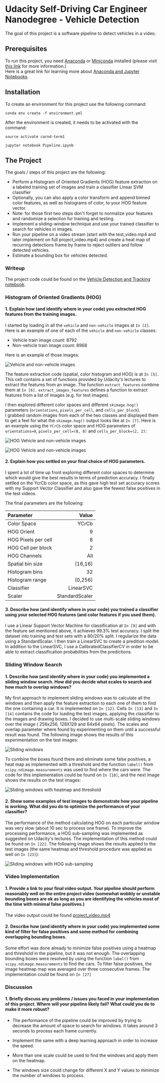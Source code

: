 # Udacity Self-Driving Car Engineer Nanodegree - Vehicle Detection

The goal of this project is a software pipeline to detect vehicles in a video.

## Prerequisites

To run this project, you need [Anaconda](https://anaconda.org/) or [Miniconda](https://conda.io/miniconda.html) installed (please visit [this link](https://github.com/udacity/CarND-Term1-Starter-Kit/blob/master/README.md) for more information.)    
Here is a great link for learning more about [Anaconda and Jupyter Notebooks](https://classroom.udacity.com/courses/ud1111).

## Installation
To create an environment for this project use the following command:

```
conda env create -f environment.yml
```

After the environment is created, it needs to be activated with the command:

```
source activate carnd-term1
```

```
jupyter notebook Pipeline.ipynb
```

The Project
---

The goals / steps of this project are the following:

* Perform a Histogram of Oriented Gradients (HOG) feature extraction on a labeled training set of images and train a classifier Linear SVM classifier
* Optionally, you can also apply a color transform and append binned color features, as well as histograms of color, to your HOG feature vector. 
* Note: for those first two steps don't forget to normalize your features and randomize a selection for training and testing.
* Implement a sliding-window technique and use your trained classifier to search for vehicles in images.
* Run your pipeline on a video stream (start with the test_video.mp4 and later implement on full project_video.mp4) and create a heat map of recurring detections frame by frame to reject outliers and follow detected vehicles.
* Estimate a bounding box for vehicles detected.

### Writeup 

The project code could be found on the [Vehicle Detection and Tracking notebook](Vehicle_Detection_Tracking.ipynb).

### Histogram of Oriented Gradients (HOG)

#### 1. Explain how (and identify where in your code) you extracted HOG features from the training images.

I started by loading in all the `vehicle` and `non-vehicle` images at `In [2]`.
Here is an example of one of each of the `vehicle` and `non-vehicle` classes:

- Vehicle train image count: 8792
- Non-vehicle train image count: 8968

Here is an example of those images:

![Vehicle and non-vehicle images](output_images/vehicle-non-vehicle.png)

The feature extraction code (spatial, color histogram and HOG) is at `In [5]`. This cell contains a set of functions provided by Udacity's lectures to extract the features from an image. The function `extract_features` combine them at `In [6].` `extract_images_features` defines a function to extract features from a list of images (e.g. for test images). 

I then explored different color spaces and different `skimage.hog()` parameters (`orientations`, `pixels_per_cell`, and `cells_per_block`).  
I grabbed random images from each of the two classes and displayed them to get a feel for what the `skimage.hog()` output looks like at `In [7]`.
Here is an example using the `YCrCb` color space and HOG parameters of `orientations=9`, `pixels_per_cell=(8, 8)` and `cells_per_block=(2, 2)`:

![HOG Vehicle and non-vehicle images](output_images/hog_features_vehicle.png)

![HOG Vehicle and non-vehicle images](output_images/hog_features_non_vehicle.png)


#### 2. Explain how you settled on your final choice of HOG parameters.

I spent a lot of time up front exploring different color spaces to determine which would give the best results in terms of prediction accuracy. 
I finally settled on the YcrCb color space, as this gave high test set accuracy scores with my Support Vector Classifier and also gave the fewest false positives in the test videos.

The final parameters are the following:

|Parameter|Value|
|:--------|----:|
|Color Space|YCrCb|
|HOG Orient|9|
|HOG Pixels per cell|8|
|HOG Cell per block|2|
|HOG Channels|All|
|Spatial bin size| (16,16)|
|Histogram bins|32|
|Histogram range|(0,256)|
|Classifier|LinearSVC|
|Scaler|StandardScaler|


#### 3. Describe how (and identify where in your code) you trained a classifier using your selected HOG features (and color features if you used them).

I use a Linear Support Vector Machine for classification at `In [9]` and with the feature set mentioned above, it achieves 99.3% test accuracy.
I split the dataset into training and test sets with a 80/20% split. I regularize the data using a StandardScalar. I then train a LinearSVC to create a predition model.
In addition to the LinearSVC, I use a CalibratedClassifierCV in order to be able to extract classification probabilities from the predictions.

### Sliding Window Search

#### 1. Describe how (and identify where in your code) you implemented a sliding window search.  How did you decide what scales to search and how much to overlap windows?

My first approach to implement sliding windows was to calculate all the windows and then apply the feature extraction to each one of them to find the one containing a car. 
It is implemented on `In [12]`. Cells `In [13]` and `In [14]` contains the code for loading the test images, applying the classifier to the images and drawing boxes. 
I decided to use multi-scale sliding windows over the image (256x256, 128X128 and 64x64 pixels). The scales and overlap parameter where found by experimenting on them until a successful result was found. The following image shows the results of this experimentation on the test images:

![Sliding windows](output_images/sliding_windows.png)

To combine the boxes found there and eliminate some false positives, a heat map as implemented with a threshold and the function `label()` from `scipy.ndimage.measurements` was used to find where the cars were. The code for this implementation could be found on `In [18]`, and the next image shows the results on the test images:

![Sliding windows with heatmap and threshold](output_images/sliding_windows_heatmap_labeled.png)


#### 2. Show some examples of test images to demonstrate how your pipeline is working. What did you do to optimize the performance of your classifier?

The performance of the method calculating HOG on each particular window was very slow (about 10 sec to process one frame). To improve the processing performance, a HOG sub-sampling was implemented as suggested on Udacity's lectures. The implementation of this method could be found on `In [22]`. The following image shows the results applied to the test images (the same heatmap and threshold procedure was applied as well on `In [23]`):

![Sliding windows with HOG sub-sampling](output_images/sliding_windows_hog_subsampling.png)

### Video Implementation

#### 1. Provide a link to your final video output.  Your pipeline should perform reasonably well on the entire project video (somewhat wobbly or unstable bounding boxes are ok as long as you are identifying the vehicles most of the time with minimal false positives.)

The video output could be found [project_video.mp4](output_videos/project_video.mp4)


#### 2. Describe how (and identify where in your code) you implemented some kind of filter for false positives and some method for combining overlapping bounding boxes.

Some effort was done already to minimize false positives using a heatmap and threshold in the pipeline, but it was not enough. The overlapping bounding boxes were resolved by using the function `label()` from `scipy.ndimage.measurements` to find the cars. To filter false positives, the image heatmap map was averaged over three consecutive frames. The implementation could be found on `In [27]`

### Discussion

#### 1. Briefly discuss any problems / issues you faced in your implementation of this project.  Where will your pipeline likely fail?  What could you do to make it more robust?

- The performance of the pipeline could be improved by trying to decrease the amount of space to search for windows. It takes around 3 seconds to process each frame currently.

- Implement the same with a deep learning approach in order to increase the speed.

- More than one scale could be used to find the windows and apply them on the heatmap.

- The windows size could change for different X and Y values to minimize the number of windows to process.
